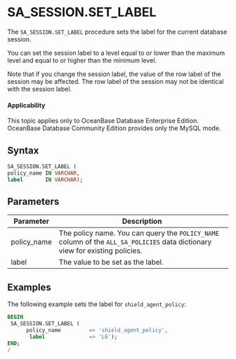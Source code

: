 SA_SESSION.SET_LABEL
=========================================

The `SA_SESSION.SET_LABEL` procedure sets the label for the current database session.

You can set the session label to a level equal to or lower than the maximum level and equal to or higher than the minimum level.

Note that if you change the session label, the value of the row label of the session may be affected. The row label of the session may not be identical with the session label.

  <main id="notice" >
    <h4>Applicability</h4>
    <p>This topic applies only to OceanBase Database Enterprise Edition. OceanBase Database Community Edition provides only the MySQL mode. </p>
  </main>

Syntax
-----------

```sql
SA_SESSION.SET_LABEL (
policy_name IN VARCHAR,
label       IN VARCHAR);
```



Parameters
-------------



| **Parameter** | **Description** |
|-------------|-----------------------------------------------------------|
| policy_name | The policy name. You can query the `POLICY_NAME` column of the `ALL_SA_POLICIES` data dictionary view for existing policies.  |
| label | The value to be set as the label.  |



Examples
-----------

The following example sets the label for `shield_agent_policy`:

```sql
BEGIN
 SA_SESSION.SET_LABEL (
      policy_name         => 'shield_agent_policy',
       label              => 'L6');
END;
/
```



